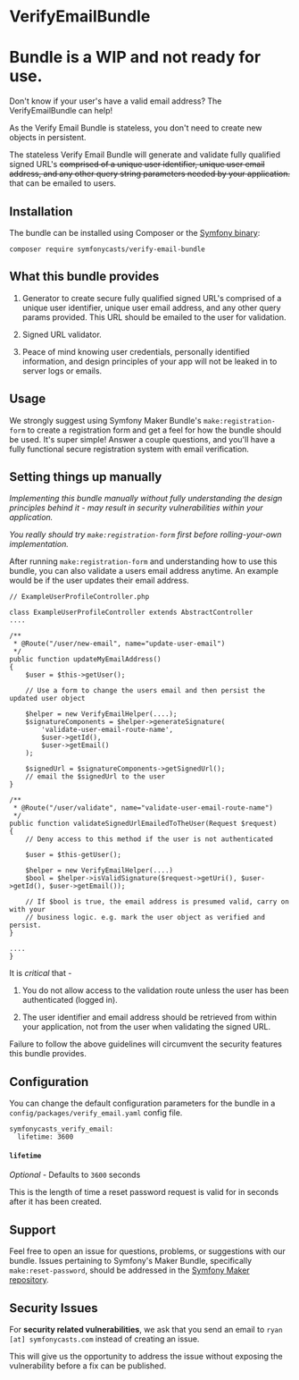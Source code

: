 # VerifyEmailBundle
# Bundle is a WIP and not ready for use.

Don't know if your user's have a valid email address? The VerifyEmailBundle can
help!

As the Verify Email Bundle is stateless, you don't need to create new objects in
persistent.

The stateless Verify Email Bundle will generate and validate fully qualified
 signed URL's ~~comprised of a unique user identifier, unique user email address, 
 and any other query string parameters needed by your application.~~ that can be
 emailed to users.

## Installation

The bundle can be installed using Composer or the [Symfony binary](https://symfony.com/download):

```
composer require symfonycasts/verify-email-bundle
```

## What this bundle provides

1) Generator to create secure fully qualified signed URL's comprised of a unique user 
identifier, unique user email address, and any other query params provided. This
 URL should be emailed to the user for validation.

2) Signed URL validator.

3) Peace of mind knowing user credentials, personally identified information, and
design principles of your app will not be leaked in to server logs or emails.

## Usage

We strongly suggest using Symfony Maker Bundle's `make:registration-form` to 
create a registration form and get a feel for how the bundle should be used. It's
super simple! Answer a couple questions, and you'll have a fully functional secure
registration system with email verification.

## Setting things up manually

_Implementing this bundle manually without fully understanding the design principles
 behind it - may result in security vulnerabilities within your application._
 
 _You really should try `make:registration-form` first before rolling-your-own
 implementation._

After running `make:registration-form` and understanding how to use this bundle,
you can also validate a users email address anytime. An example would be if the 
user updates their email address.

```
// ExampleUserProfileController.php

class ExampleUserProfileController extends AbstractController
....

/**
 * @Route("/user/new-email", name="update-user-email")
 */
public function updateMyEmailAddress()
{
    $user = $this->getUser();

    // Use a form to change the users email and then persist the updated user object
    
    $helper = new VerifyEmailHelper(....);
    $signatureComponents = $helper->generateSignature(
        'validate-user-email-route-name',
        $user->getId(),
        $user->getEmail()
    );
    
    $signedUrl = $signatureComponents->getSignedUrl();
    // email the $signedUrl to the user
}

/**
 * @Route("/user/validate", name="validate-user-email-route-name")
 */
public function validateSignedUrlEmailedToTheUser(Request $request)
{
    // Deny access to this method if the user is not authenticated

    $user = $this-getUser();
    
    $helper = new VerifyEmailHelper(....)
    $bool = $helper->isValidSignature($request->getUri(), $user->getId(), $user->getEmail());
    
    // If $bool is true, the email address is presumed valid, carry on with your
    // business logic. e.g. mark the user object as verified and persist.
}

....
}
```

It is _critical_ that - 

1) You do not allow access to the validation route unless the user has been
authenticated (logged in). 

2) The user identifier and email address should be retrieved from within your
application, not from the user when validating the signed URL.

Failure to follow the above guidelines will circumvent the security features this
bundle provides.

## Configuration

You can change the default configuration parameters for the bundle in a 
`config/packages/verify_email.yaml` config file.

```
symfonycasts_verify_email:
  lifetime: 3600
```

#### `lifetime`

_Optional_ - Defaults to `3600` seconds

This is the length of time a reset password request is valid for in seconds 
after it has been created. 

## Support

Feel free to open an issue for questions, problems, or suggestions with our bundle.
Issues pertaining to Symfony's Maker Bundle, specifically `make:reset-password`,
should be addressed in the [Symfony Maker repository](https://github.com/symfony/maker-bundle).

## Security Issues
For **security related vulnerabilities**, we ask that you send an email to 
`ryan [at] symfonycasts.com` instead of creating an issue. 

This will give us the opportunity to address the issue without exposing the
vulnerability before a fix can be published.
